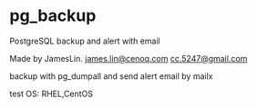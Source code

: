 # pg_backup
PostgreSQL backup and alert with email

Made by JamesLin. james.lin@cenoq.com cc.5247@gmail.com

backup with pg_dumpall and send alert email by mailx

test OS: RHEL,CentOS
